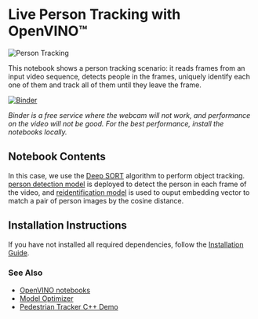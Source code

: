 # Live Person Tracking with OpenVINO™

![Person Tracking](https://user-images.githubusercontent.com/91237924/210479548-b70dbbaa-5948-4e49-b48e-6cb6613226da.gif)

This notebook shows a person tracking scenario: it reads frames from an input video sequence, detects people in the frames, uniquely identify each one of them and track all of them until they leave the frame.

[![Binder](https://mybinder.org/badge_logo.svg)](https://mybinder.org/v2/gh/openvinotoolkit/openvino_notebooks/HEAD?filepath=notebooks%2F407-person-tracking-webcam%2F407-person-tracking.ipynb)

*Binder is a free service where the webcam will not work, and performance on the video will not be good. For the best performance, install the notebooks locally.*

## Notebook Contents

In this case, we use the [Deep SORT](https://arxiv.org/abs/1703.07402) algorithm to perform object tracking.
[person detection model]( https://docs.openvino.ai/latest/omz_models_model_person_detection_0202.html) is deployed to detect the person in each frame of the video, and [reidentification model]( https://docs.openvino.ai/latest/omz_models_model_person_reidentification_retail_0287.html) is used to ouput embedding vector to match a pair of person images by the cosine distance.

## Installation Instructions

If you have not installed all required dependencies, follow the [Installation Guide](../../README.md).

### See Also

* [OpenVINO notebooks](https://github.com/openvinotoolkit/openvino_notebooks)
* [Model Optimizer](https://docs.openvino.ai/latest/_docs_MO_DG_Deep_Learning_Model_Optimizer_DevGuide.html)
* [Pedestrian Tracker C++ Demo](https://docs.openvino.ai/latest/omz_demos_pedestrian_tracker_demo_cpp.html#doxid-omz-demos-pedestrian-tracker-demo-cpp)
